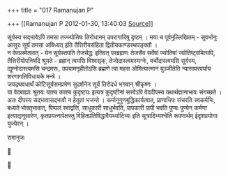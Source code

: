 +++
title = "017 Ramanujan P"

+++
[[Ramanujan P	2012-01-30, 13:40:03 [Source](https://groups.google.com/g/bvparishat/c/zS23nECkDwY)]]



सूर्यस्य सद्भावेऽपि तमसा तज्ज्योतिषः तिरोधानम् उपरागादिषु दृष्टम् । मया च पूर्वमुल्लिखितम् - सुवर्भानुः आसुरः सूर्यं तमसा अविध्यत् इति तैत्तिरीयसंहिता द्वितीयकाण्डस्थपङ्क्तौ ।  
न केवलमेतावत् - येन सूर्यस्तपति तेजसेद्धः इतिवत् परब्रह्मणः तेजसैव सर्वेषां ज्योतिषां ज्योतिष्ट्वमित्यपि, तैत्तिरीयोपनिषदि श्रूयते - ब्रह्मन् त्वमसि विश्वसृक्, तेजोदास्त्वमस्यग्नेः, वर्चोदास्त्वमसि सूर्यस्य, द्युम्नोदास्त्वमसि चन्द्रमसः, उपयामगृहीतोऽसि ब्रह्मणे त्वा महस ओमित्यात्मानं युञ्जीतेति न्यासापरपर्याय शरणागतिविधायके मन्त्रे ।  
जयद्रथवधार्थं कोटिसूर्यसमप्रभेण सुदर्शनेन सूर्यं तिरोदधे भगवान् श्रीकृष्णः ।  
या वेदबाह्याः श्रुतयः याश्च काश्च कुदृष्टयः इत्यत्र कुदृष्टीनां सत्त्वेऽपि वेददीपस्य यथार्थज्ञानाभावः संगच्छते ।  
अतः दीपस्य सद्भावासद्भावौ न हेतुतां भजन्ते । कर्मानुगुणबुद्धिकार्यत्वात्, प्राणाधिपः संचरति स्वकर्मभिः, बध्यते भोक्तृभावात्, पिप्पलं स्वाद्वत्ति, साधुकारी साधुर्भवति, पापकारी पापी भवति पुण्यः पुण्येन कर्मणा इत्याद्यनुसारेण, कृतप्रयत्नापेक्षस्तु विहितप्रतिषिद्धावैयर्थ्यादिभ्यः इति सूत्रादिभ्यश्चेति रूपणार्थम् ईदृशप्रयोगाः युज्येरन् ।  
  
रामानुजः  






